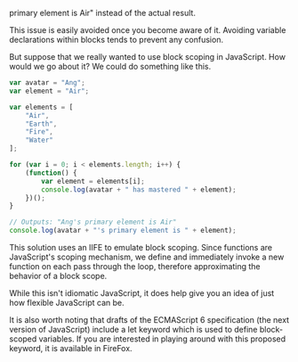 primary element is Air" instead of the actual result.

This issue is easily avoided once you become aware of it. Avoiding variable declarations within blocks tends to prevent any confusion.

But suppose that we really wanted to use block scoping in JavaScript. How would we go about it? We could do something like this.

```javascript
var avatar = "Ang";
var element = "Air";

var elements = [
    "Air",
    "Earth",
    "Fire",
    "Water"
];

for (var i = 0; i < elements.length; i++) {
    (function() {
        var element = elements[i];
        console.log(avatar + " has mastered " + element);
    })();
}

// Outputs: "Ang's primary element is Air"
console.log(avatar + "'s primary element is " + element);
```

This solution uses an IIFE to emulate block scoping. Since functions are JavaScript's scoping mechanism, we define and immediately invoke a new function on each pass through the loop, therefore approximating the behavior of a block scope.

While this isn't idiomatic JavaScript, it does help give you an idea of just how flexible JavaScript can be.

It is also worth noting that drafts of the ECMAScript 6 specification (the next version of JavaScript) include a let keyword which is used to define block-scoped variables. If you are interested in playing around with this proposed keyword, it is available in FireFox.
